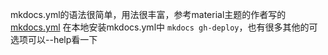 mkdocs.yml的语法很简单，用法很丰富，参考material主题的作者写的[mkdocs.yml](https://github.com/squidfunk/mkdocs-material/blob/3e8faa0fdba72454f0297d06c21bbde75baa10a2/mkdocs.yml)
在本地安装mkdocs.yml中
`mkdocs gh-deploy`，也有很多其他的可选项可以--help看一下